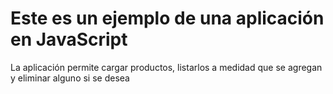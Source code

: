 # Este es un ejemplo de una aplicación en JavaScript
La aplicación permite cargar productos, listarlos a medidad que se agregan y eliminar alguno si se desea
